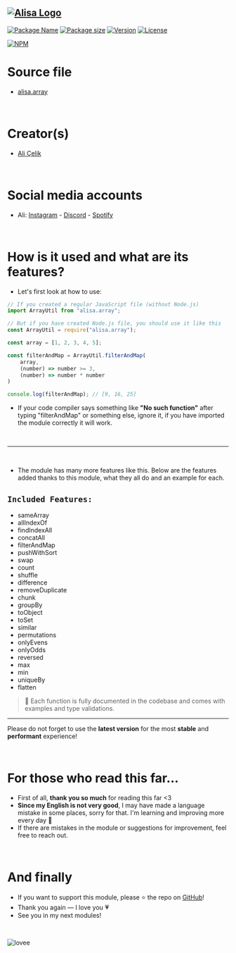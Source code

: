 ## [![Alisa Logo](https://i.hizliresim.com/aug2sp9.png)](https://www.npmjs.com/package/alisa.array/)


[![Package Name](https://img.shields.io/badge/Package%20name-alisa.array-red)](https://www.npmjs.com/package/alisa.array/)
[![Package size](https://img.shields.io/bundlejs/size/alisa.array?label=Package%20size)](https://www.npmjs.com/package/alisa.array/)
[![Version](https://img.shields.io/npm/v/alisa.array.svg?label=Package%20version)](https://www.npmjs.com/package/alisa.array/)
[![License](https://img.shields.io/npm/l/alisa.array.svg?label=License)](https://www.npmjs.com/package/alisa.array/)

[![NPM](https://nodei.co/npm/alisa.array.png?downloads=true)](https://www.npmjs.com/package/alisa.array/)

# Source file

- [alisa.array](https://github.com/pordarman/alisa.array)

<br>

# Creator(s)

- [Ali Çelik](https://github.com/pordarman)

<br>

# Social media accounts

- Ali: [Instagram](https://www.instagram.com/ali.celk/) - [Discord](https://discord.com/users/488839097537003521) - [Spotify](https://open.spotify.com/user/215jixxk4morzgq5mpzsmwwqa?si=41e0583b36f9449b)

<br>

# How is it used and what are its features?

- Let's first look at how to use:

```js
// If you created a regular JavaScript file (without Node.js)
import ArrayUtil from "alisa.array";

// But if you have created Node.js file, you should use it like this
const ArrayUtil = require("alisa.array");

const array = [1, 2, 3, 4, 5];

const filterAndMap = ArrayUtil.filterAndMap(
    array,
    (number) => number >= 3,
    (number) => number * number
)

console.log(filterAndMap); // [9, 16, 25]
```

- If your code compiler says something like **"No such function"** after typing "filterAndMap" or something else, ignore it, if you have imported the module correctly it will work.

<br>
<hr>
<br>

- The module has many more features like this. Below are the features added thanks to this module, what they all do and an example for each.

## `Included Features:`

- sameArray
- allIndexOf
- findIndexAll
- concatAll
- filterAndMap
- pushWithSort
- swap
- count
- shuffle
- difference
- removeDuplicate
- chunk
- groupBy
- toObject
- toSet
- similar
- permutations 
- onlyEvens 
- onlyOdds 
- reversed 
- max 
- min 
- uniqueBy 
- flatten 

> 📌 Each function is fully documented in the codebase and comes with examples and type validations.

---

Please do not forget to use the **latest version** for the most **stable** and **performant** experience!

<br>

# For those who read this far...

- First of all, **thank you so much** for reading this far <3
- **Since my English is not very good**, I may have made a language mistake in some places, sorry for that. I'm learning and improving more every day 💪
- If there are mistakes in the module or suggestions for improvement, feel free to reach out.

<br>

# And finally

- If you want to support this module, please ⭐ the repo on [GitHub](https://github.com/pordarman)!
- Thank you again — I love you 💗
- See you in my next modules!

<br>

![lovee](https://gifdb.com/images/high/drake-heart-hands-aqm0moab2i6ocb44.webp)
